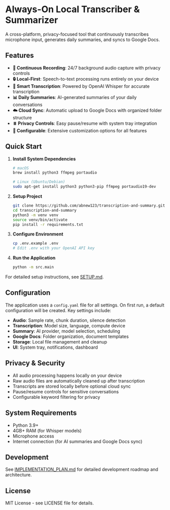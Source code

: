 # Always-On Local Transcriber & Summarizer

A cross-platform, privacy-focused tool that continuously transcribes microphone input, generates daily summaries, and syncs to Google Docs.

## Features

- **🎤 Continuous Recording**: 24/7 background audio capture with privacy controls
- **🔒 Local-First**: Speech-to-text processing runs entirely on your device
- **📝 Smart Transcription**: Powered by OpenAI Whisper for accurate transcription
- **📊 Daily Summaries**: AI-generated summaries of your daily conversations
- **☁️ Cloud Sync**: Automatic upload to Google Docs with organized folder structure
- **⏸️ Privacy Controls**: Easy pause/resume with system tray integration
- **🔧 Configurable**: Extensive customization options for all features

## Quick Start

1. **Install System Dependencies**
   ```bash
   # macOS
   brew install python3 ffmpeg portaudio
   
   # Linux (Ubuntu/Debian)
   sudo apt-get install python3 python3-pip ffmpeg portaudio19-dev
   ```

2. **Setup Project**
   ```bash
   git clone https://github.com/abnew123/transcription-and-summary.git
   cd transcription-and-summary
   python3 -m venv venv
   source venv/bin/activate
   pip install -r requirements.txt
   ```

3. **Configure Environment**
   ```bash
   cp .env.example .env
   # Edit .env with your OpenAI API key
   ```

4. **Run the Application**
   ```bash
   python -m src.main
   ```

For detailed setup instructions, see [SETUP.md](SETUP.md).

## Configuration

The application uses a `config.yaml` file for all settings. On first run, a default configuration will be created. Key settings include:

- **Audio**: Sample rate, chunk duration, silence detection
- **Transcription**: Model size, language, compute device
- **Summary**: AI provider, model selection, scheduling
- **Google Docs**: Folder organization, document templates
- **Storage**: Local file management and cleanup
- **UI**: System tray, notifications, dashboard

## Privacy & Security

- All audio processing happens locally on your device
- Raw audio files are automatically cleaned up after transcription
- Transcripts are stored locally before optional cloud sync
- Pause/resume controls for sensitive conversations
- Configurable keyword filtering for privacy

## System Requirements

- Python 3.9+
- 4GB+ RAM (for Whisper models)
- Microphone access
- Internet connection (for AI summaries and Google Docs sync)

## Development

See [IMPLEMENTATION_PLAN.md](IMPLEMENTATION_PLAN.md) for detailed development roadmap and architecture.

## License

MIT License - see LICENSE file for details.